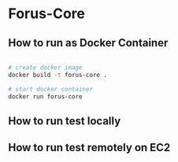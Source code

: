 # Forus-Core

## How to run as Docker Container
```bash

# create docker image
docker build -t forus-core .

# start docker container
docker run forus-core
```

## How to run test locally

## How to run test remotely on EC2
